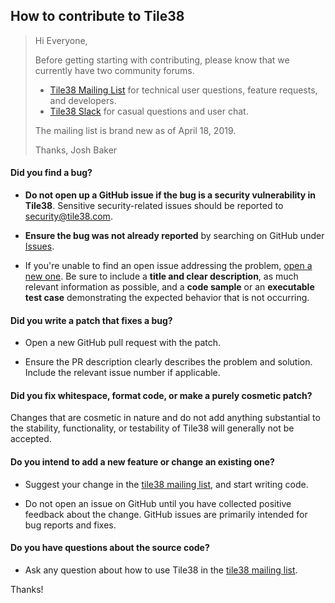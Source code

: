 ## How to contribute to Tile38

> Hi Everyone,
>
> Before getting starting with contributing, please know that we currently have two community forums.
> 
> - [Tile38 Mailing List](https://groups.google.com/forum/?fromgroups#!forum/tile38) for technical user questions, feature requests, and developers.
> - [Tile38 Slack](https://tile38.com/slack) for casual questions and user chat.
> 
> The mailing list is brand new as of April 18, 2019.
>
> Thanks,
> Josh Baker

#### Did you find a bug?

* **Do not open up a GitHub issue if the bug is a security vulnerability
  in Tile38**. Sensitive security-related issues should be reported to [security@tile38.com](mailto:security@tile38.com).

* **Ensure the bug was not already reported** by searching on GitHub under [Issues](https://github.com/tidwall/tile38/issues).

* If you're unable to find an open issue addressing the problem, 
  [open a new one](https://github.com/tidwall/tile38/issues/new). Be sure to include a **title and clear description**,
  as much relevant information as possible, and a **code sample** or an **executable test case** demonstrating the
  expected behavior that is not occurring.

#### Did you write a patch that fixes a bug?

* Open a new GitHub pull request with the patch.

* Ensure the PR description clearly describes the problem and solution. Include the relevant issue number if applicable.

#### Did you fix whitespace, format code, or make a purely cosmetic patch?

Changes that are cosmetic in nature and do not add anything substantial to the stability, functionality, or 
testability of Tile38 will generally not be accepted.

#### **Do you intend to add a new feature or change an existing one?**

* Suggest your change in the [tile38 mailing list](https://groups.google.com/forum/?fromgroups#!forum/tile38), and start writing code.

* Do not open an issue on GitHub until you have collected positive feedback about the change. GitHub issues are primarily intended for bug reports and fixes.

#### **Do you have questions about the source code?**

* Ask any question about how to use Tile38 in the [tile38 mailing list](https://groups.google.com/forum/?fromgroups#!forum/tile38).

Thanks!

